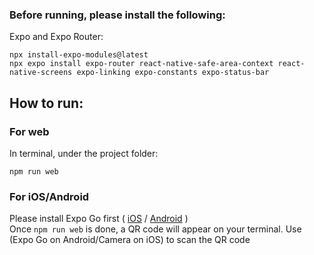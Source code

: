 ### Before running, please install the following:
Expo and Expo Router:
```
npx install-expo-modules@latest
npx expo install expo-router react-native-safe-area-context react-native-screens expo-linking expo-constants expo-status-bar
```

## How to run:
### For web
In terminal, under the project folder:
```
npm run web
```

### For iOS/Android
Please install Expo Go first ( [iOS](https://apps.apple.com/us/app/expo-go/id982107779) / [Android](https://play.google.com/store/apps/details?id=host.exp.exponent&hl=en&gl=US&pli=1) )<br>
Once `npm run web` is done, a QR code will appear on your terminal. Use (Expo Go on Android/Camera on iOS) to scan the QR code
